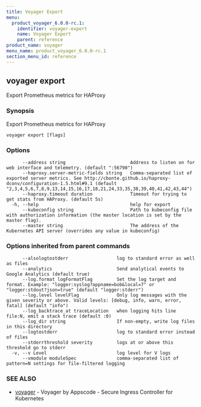 ```yaml
---
title: Voyager Export
menu:
  product_voyager_6.0.0-rc.1:
    identifier: voyager-export
    name: Voyager Export
    parent: reference
product_name: voyager
menu_name: product_voyager_6.0.0-rc.1
section_menu_id: reference
---
```

## voyager export

Export Prometheus metrics for HAProxy

### Synopsis

Export Prometheus metrics for HAProxy

```
voyager export [flags]
```

### Options

```
      --address string                        Address to listen on for web interface and telemetry. (default ":56790")
      --haproxy.server-metric-fields string   Comma-separated list of exported server metrics. See http://cbonte.github.io/haproxy-dconv/configuration-1.5.html#9.1 (default "2,3,4,5,6,7,8,9,13,14,15,16,17,18,21,24,33,35,38,39,40,41,42,43,44")
      --haproxy.timeout duration              Timeout for trying to get stats from HAProxy. (default 5s)
  -h, --help                                  help for export
      --kubeconfig string                     Path to kubeconfig file with authorization information (the master location is set by the master flag).
      --master string                         The address of the Kubernetes API server (overrides any value in kubeconfig)
```

### Options inherited from parent commands

```
      --alsologtostderr                  log to standard error as well as files
      --analytics                        Send analytical events to Google Analytics (default true)
      --log.format logFormatFlag         Set the log target and format. Example: "logger:syslog?appname=bob&local=7" or "logger:stdout?json=true" (default "logger:stderr")
      --log.level levelFlag              Only log messages with the given severity or above. Valid levels: [debug, info, warn, error, fatal] (default "info")
      --log_backtrace_at traceLocation   when logging hits line file:N, emit a stack trace (default :0)
      --log_dir string                   If non-empty, write log files in this directory
      --logtostderr                      log to standard error instead of files
      --stderrthreshold severity         logs at or above this threshold go to stderr
  -v, --v Level                          log level for V logs
      --vmodule moduleSpec               comma-separated list of pattern=N settings for file-filtered logging
```

### SEE ALSO

* [voyager](/products/voyager/6.0.0-rc.1/reference/voyager)	 - Voyager by Appscode - Secure Ingress Controller for Kubernetes

